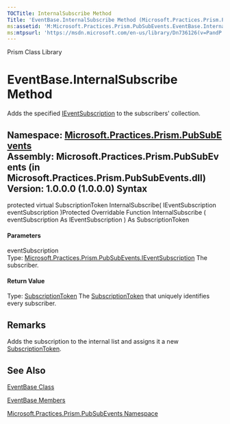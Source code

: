 ```yaml
---
TOCTitle: InternalSubscribe Method
Title: 'EventBase.InternalSubscribe Method (Microsoft.Practices.Prism.PubSubEvents)'
ms:assetid: 'M:Microsoft.Practices.Prism.PubSubEvents.EventBase.InternalSubscribe(Microsoft.Practices.Prism.PubSubEvents.IEventSubscription)'
ms:mtpsurl: 'https://msdn.microsoft.com/en-us/library/Dn736126(v=PandP.50)'
---
```


Prism Class Library

EventBase.InternalSubscribe Method
======================================

Adds the specified [IEventSubscription](https://msdn.microsoft.com/t:microsoft.practices.prism.pubsubevents.ieventsubscription) to the subscribers' collection.

**Namespace:** [Microsoft.Practices.Prism.PubSubEvents](https://msdn.microsoft.com/n:microsoft.practices.prism.pubsubevents)
**Assembly:** Microsoft.Practices.Prism.PubSubEvents (in Microsoft.Practices.Prism.PubSubEvents.dll) Version: 1.0.0.0 (1.0.0.0)
Syntax
------

<span id="syntaxToggle"></span>protected virtual SubscriptionToken InternalSubscribe( IEventSubscription eventSubscription )Protected Overridable Function InternalSubscribe ( eventSubscription As IEventSubscription ) As SubscriptionToken
#### Parameters

eventSubscription  
Type: [Microsoft.Practices.Prism.PubSubEvents.IEventSubscription](https://msdn.microsoft.com/t:microsoft.practices.prism.pubsubevents.ieventsubscription)
The subscriber.

#### Return Value

Type: [SubscriptionToken](https://msdn.microsoft.com/t:microsoft.practices.prism.pubsubevents.subscriptiontoken)
The [SubscriptionToken](https://msdn.microsoft.com/t:microsoft.practices.prism.pubsubevents.subscriptiontoken) that uniquely identifies every subscriber.

Remarks
-------

<span id="remarksToggle"></span> Adds the subscription to the internal list and assigns it a new [SubscriptionToken](https://msdn.microsoft.com/t:microsoft.practices.prism.pubsubevents.subscriptiontoken).

See Also
--------

<span id="seeAlsoToggle"></span>
[EventBase Class](https://msdn.microsoft.com/t:microsoft.practices.prism.pubsubevents.eventbase)

[EventBase Members](https://msdn.microsoft.com/allmembers.t:microsoft.practices.prism.pubsubevents.eventbase)

[Microsoft.Practices.Prism.PubSubEvents Namespace](https://msdn.microsoft.com/n:microsoft.practices.prism.pubsubevents)
